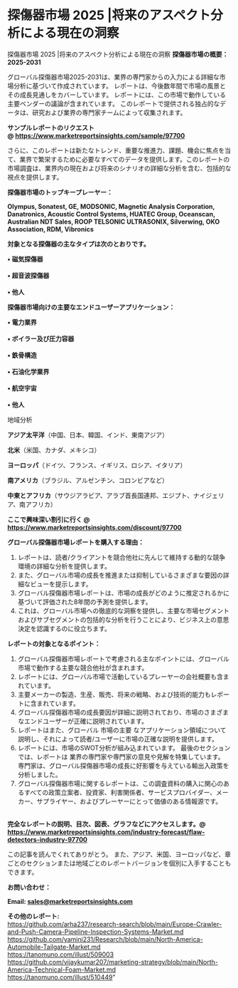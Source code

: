 # 探傷器市場 2025 |将来のアスペクト分析による現在の洞察
探傷器市場 2025 |将来のアスペクト分析による現在の洞察
<strong><b>探傷器市場の概要：2025-2031</b></strong>

グローバル探傷器市場2025-2031は、業界の専門家からの入力による詳細な市場分析に基づいて作成されています。 レポートは、今後数年間で市場の風景とその成長見通しをカバーしています。 レポートには、この市場で動作している主要ベンダーの議論が含まれています。 このレポートで提供される独占的なデータは、研究および業界の専門家チームによって収集されます。

<strong>サンプルレポートのリクエスト @ <a href=https://www.marketreportsinsights.com/sample/97700>https://www.marketreportsinsights.com/sample/97700</a></strong>

さらに、このレポートは新たなトレンド、重要な推進力、課題、機会に焦点を当て、業界で繁栄するために必要なすべてのデータを提供します。このレポートの市場調査は、業界内の現在および将来のシナリオの詳細な分析を含む、包括的な視点を提供します。

<strong>探傷器市場のトップキープレーヤー：</strong>

<strong>Olympus, Sonatest, GE, MODSONIC, Magnetic Analysis Corporation, Danatronics, Acoustic Control Systems, HUATEC Group, Oceanscan, Australian NDT Sales, ROOP TELSONIC ULTRASONIX, Silverwing, OKO Association, RDM, Vibronics</strong>

<strong><b>対象となる探傷器の主なタイプは次のとおりです。</b></strong>

<strong>• 磁気探傷器<br><br>• 超音波探傷器<br><br>• 他人</strong>

<strong><b>探傷器市場向けの主要なエンドユーザーアプリケーション：</b></strong>

<strong>• 電力業界<br><br>• ボイラー及び圧力容器<br><br>• 鉄骨構造<br><br>• 石油化学業界<br><br>• 航空宇宙<br><br>• 他人</strong>

 地域分析

<strong><b>アジア太平洋</b></strong>（中国、日本、韓国、インド、東南アジア）

<strong><b>北米</b></strong>（米国、カナダ、メキシコ）

<strong><b>ヨーロッパ</b></strong>（ドイツ、フランス、イギリス、ロシア、イタリア）

<strong><b>南アメリカ</b></strong>（ブラジル、アルゼンチン、コロンビアなど）

<strong><b>中東とアフリカ</b></strong>（サウジアラビア、アラブ首長国連邦、エジプト、ナイジェリア、南アフリカ）

<strong>ここで興味深い割引に行く @ <a href=https://www.marketreportsinsights.com/discount/97700>https://www.marketreportsinsights.com/discount/97700</a></strong>

<strong><b>グローバル探傷器市場レポートを購入する理由：</b></strong>
<ol>
  <li>レポートは、読者/クライアントを競合他社に先んじて維持する動的な競争環境の詳細な分析を提供します。</li>
  <li>また、グローバル市場の成長を推進または抑制しているさまざまな要因の詳細なビューを提示します。</li>
  <li>グローバル探傷器市場レポートは、市場の成長がどのように推定されるかに基づいて評価された8年間の予測を提供します。</li>
  <li>これは、グローバル市場への徹底的な洞察を提供し、主要な市場セグメントおよびサブセグメントの包括的な分析を行うことにより、ビジネス上の意思決定を認識するのに役立ちます。</li>
</ol>
<strong><b>レポートの対象となるポイント：</b></strong>
<ol>
  <li>グローバル探傷器市場レポートで考慮される主なポイントには、グローバル市場で動作する主要な競合他社が含まれます。</li>
  <li>レポートには、グローバル市場で活動しているプレーヤーの会社概要も含まれています。</li>
  <li>主要メーカーの製造、生産、販売、将来の戦略、および技術的能力もレポートに含まれています。</li>
  <li>グローバル探傷器市場の成長要因が詳細に説明されており、市場のさまざまなエンドユーザーが正確に説明されています。</li>
  <li>レポートはまた、グローバル 市場の主要 なアプリケーション領域について説明し、それによって読者/ユーザーに市場の正確な説明を提供します。</li>
  <li>レポートには、市場のSWOT分析が組み込まれています。 最後のセクションでは、レポートは 業界の専門家や専門家の意見や見解を特集しています。 専門家は、グローバル探傷器市場の成長に好影響を与えている輸出入政策を分析しました。</li>
  <li>グローバル探傷器市場に関するレポートは、この調査資料の購入に関心のあるすべての政策立案者、投資家、利害関係者、サービスプロバイダー、メーカー、サプライヤー、およびプレーヤーにとって価値のある情報源です。</li>
</ol><br>
<strong>完全なレポートの説明、目次、図表、グラフなどにアクセスします。@ <a href=https://www.marketreportsinsights.com/industry-forecast/flaw-detectors-industry-97700>https://www.marketreportsinsights.com/industry-forecast/flaw-detectors-industry-97700</a></strong>

この記事を読んでくれてありがとう。 また、アジア、米国、ヨーロッパなど、章ごとのセクションまたは地域ごとのレポートバージョンを個別に入手することもできます。

<strong><b>お問い合わせ：</b></strong>

<strong>Email: </strong><a href=mailto:sales@marketreportsinsights.com><strong>sales@marketreportsinsights.com</strong></a>

<strong>その他のレポート:</strong>
<br>
<a href=https://github.com/arha237/research-search/blob/main/Europe-Crawler-and-Push-Camera-Pipeline-Inspection-Systems-Market.md>https://github.com/arha237/research-search/blob/main/Europe-Crawler-and-Push-Camera-Pipeline-Inspection-Systems-Market.md</a>
<br>
<a href=https://github.com/yamini231/Research/blob/main/North-America-Automobile-Tailgate-Market.md>https://github.com/yamini231/Research/blob/main/North-America-Automobile-Tailgate-Market.md</a>
<br>
<a href=https://tanomuno.com/illust/509003>https://tanomuno.com/illust/509003</a>
<br>
<a href=https://github.com/vijaykumar207/marketing-strategy/blob/main/North-America-Technical-Foam-Market.md>https://github.com/vijaykumar207/marketing-strategy/blob/main/North-America-Technical-Foam-Market.md</a>
<br>
<a href=https://tanomuno.com/illust/510449>https://tanomuno.com/illust/510449</a>"

